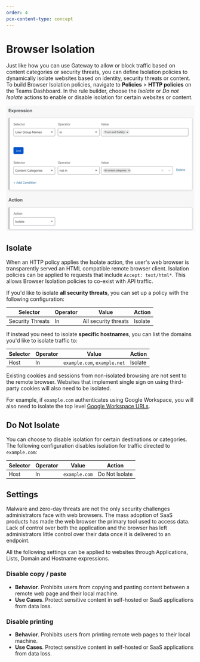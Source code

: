 ```yaml
---
order: 4
pcx-content-type: concept
---
```


# Browser Isolation

Just like how you can use Gateway to allow or block traffic based on content categories or security threats, you can define Isolation policies to dynamically isolate websites based on identity, security threats or content. To build Browser Isolation policies, navigate to **Policies** > **HTTP policies** on the Teams Dashboard. In the rule builder, choose the *Isolate* or *Do not Isolate* actions to enable or disable isolation for certain websites or content.

![Browser isolation policy](../../static/documentation/policies/bi-policy.png)

## Isolate

When an HTTP policy applies the Isolate action, the user's web browser is transparently served an HTML compatible remote browser client. Isolation policies can be applied to requests that include `Accept: text/html*`. This allows Browser Isolation policies to co-exist with API traffic.

If you'd like to isolate **all security threats**, you can set up a policy with the following configuration:

| Selector | Operator | Value | Action |
| - | - | - | - |
| Security Threats | In | All security threats | Isolate

If instead you need to isolate **specific hostnames**, you can list the domains you'd like to isolate traffic to:

| Selector | Operator | Value | Action |
| - | - | - | - |
| Host | In | `example.com`, `example.net` | Isolate

<Aside type='note' header='Isolate identity providers for applications'>

Existing cookies and sessions from non-isolated browsing are not sent to the remote browser. Websites that implement single sign on using third-party cookies will also need to be isolated.

For example, if `example.com` authenticates using Google Workspace, you will also need to isolate the top level <a href="https://support.google.com/a/answer/9012184">Google Workspace URLs</a>.

</Aside>

## Do Not Isolate

You can choose to disable isolation for certain destinations or categories. The following configuration disables isolation for traffic directed to `example.com`:

| Selector | Operator | Value | Action |
| - | - | - | - |
| Host | In | `example.com` | Do Not Isolate |

## Settings

Malware and zero-day threats are not the only security challenges administrators face with web browsers. The mass adoption of SaaS products has made the web browser the primary tool used to access data. Lack of control over both the application and the browser has left administrators little control over their data once it is delivered to an endpoint.

All the following settings can be applied to websites through Applications, Lists, Domain and Hostname expressions.

### Disable copy / paste

* **Behavior**. Prohibits users from copying and pasting content between a remote web page and their local machine.
* **Use Cases**. Protect sensitive content in self-hosted or SaaS applications from data loss.

### Disable printing

* **Behavior**. Prohibits users from printing remote web pages to their local machine.
* **Use Cases**. Protect sensitive content in self-hosted or SaaS applications from data loss.

